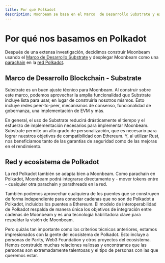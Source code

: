 ```yaml
---
title: Por qué Polkadot
description: Moonbeam se basa en el Marco  de Desarrollo Substrate y está conectado a la red Polkadot, lo que le da velocidad y seguridad a la plataforma.
---
```

# Por qué nos basamos en Polkadot

Después de una extensa investigación, decidimos construir Moonbeam usando el [Marco de Desarrollo Substrate](/resources/glossary/#substrate) y desplegar Moonbeam como una [parachain](/resources/glossary/#parachains) en la [red Polkadot](/resources/glossary/#polkadot).


## Marco de Desarrollo Blockchain - Substrate

Substrate  es un buen ajuste técnico para Moonbeam. Al construir sobre este marco, podemos aprovechar la amplia funcionalidad que Substrate incluye lista para usar, en lugar de construirla nosotros mismos. Esto incluye redes peer-to-peer, mecanismos de consenso, funcionalidad de gobernanza, una implementación de EVM y más.

En general, el uso de Substrate reducirá drásticamente el tiempo y el esfuerzo de implementación necesarios para implementar Moonbeam. Substrate permite un alto grado de personalización, que es necesario para lograr nuestros objetivos de compatibilidad con Ethereum. Y, al utilizar Rust, nos beneficiamos tanto de las garantías de seguridad como de las mejoras en el rendimiento.
 

## Red y ecosistema de Polkadot

La red Polkadot también se adapta bien a Moonbeam. Como parachain en Polkadot, Moonbeam podrá integrarse directamente y - mover tokens entre -  cualquier otra parachain y parathreads en la red.

También podemos aprovechar cualquiera de los puentes que se construyen de forma independiente para conectar cadenas que no son de Polkadot a Polkadot, incluidos los puentes a Ethereum. El modelo de interoperabilidad de Polkadot respalda de manera única los objetivos de integración entre cadenas de Moonbeam y es una tecnología habilitadora clave para respaldar la visión de Moonbeam.


Pero quizás tan importante como los criterios técnicos anteriores, estamos impresionados con la gente del ecosistema de Polkadot. Esto incluye a personas de Parity, Web3 Foundation y otros proyectos del ecosistema. Hemos construido muchas relaciones valiosas y encontramos que las personas son extremadamente talentosas y el tipo de personas con las que queremos estar.

